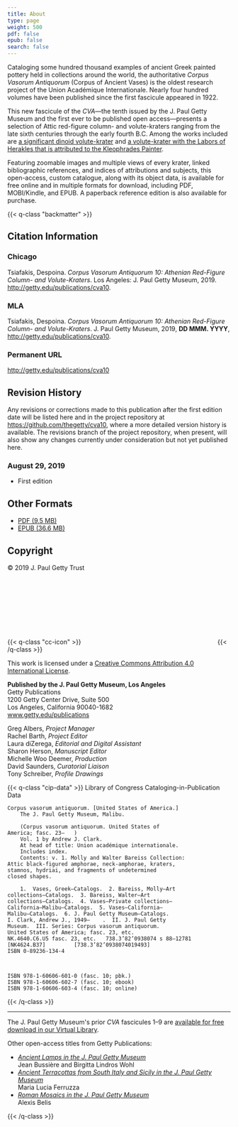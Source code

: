 ```yaml
---
title: About
type: page
weight: 500
pdf: false
epub: false
search: false
---
```


Cataloging some hundred thousand examples of ancient Greek painted pottery held in collections around the world, the authoritative *Corpus Vasorum Antiquorum* (Corpus of Ancient Vases) is the oldest research project of the Union Académique Internationale. Nearly four hundred volumes have been published since the first fascicule appeared in 1922. 

This new fascicule of the <em>CVA</em>—the tenth issued by the J. Paul Getty Museum and the first ever to be published open access—presents a selection of Attic red-figure column- and volute-kraters ranging from the late sixth centuries through the early fourth B.C. Among the works included are [a significant dinoid volute-krater](/catalogue/24/) and [a volute-krater with the Labors of Herakles that is attributed to the Kleophrades Painter](/catalogue/19/).

Featuring zoomable images and multiple views of every krater, linked bibliographic references, and indices of attributions and subjects, this open-access, custom catalogue, along with its object data, is available for free online and in multiple formats for download, including PDF, MOBI/Kindle, and EPUB. A paperback reference edition is also available for purchase. 

{{< q-class "backmatter" >}}

## Citation Information

### Chicago

Tsiafakis, Despoina. *Corpus Vasorum Antiquorum 10: Athenian Red-Figure Column- and Volute-Kraters*. Los Angeles: J. Paul Getty Museum, 2019. http://getty.edu/publications/cva10.

### MLA

Tsiafakis, Despoina. *Corpus Vasorum Antiquorum 10: Athenian Red-Figure Column- and Volute-Kraters*. J. Paul Getty Museum, 2019, **DD MMM. YYYY**, http://getty.edu/publications/cva10.

### Permanent URL

http://getty.edu/publications/cva10

## Revision History

Any revisions or corrections made to this publication after the first edition date will be listed here and in the project repository at https://github.com/thegetty/cva10, where a more detailed version history is available. The revisions branch of the project repository, when present, will also show any changes currently under consideration but not yet published here.

### August 29, 2019
  
  - First edition

## Other Formats

  - [PDF (9.5 MB)](/downloads/output.pdf)
  - [EPUB (36.6 MB)](/downloads/output.epub)

## Copyright

© 2019 J. Paul Getty Trust

{{< q-class "cc-icon" >}}
<svg class="quire-copyright__icon">
<switch>
  <use xlink:href="#cc"></use>
</switch>
<switch>
  <use xlink:href="#cc-by"></use>
  <foreignObject width="135" height="30">
      <img src="{{ $imgDir | relURL }}/icons/cc-by.png" alt="CC-BY" />
  </foreignObject>
</switch>
</svg>
{{< /q-class >}}

This work is licensed under a [Creative Commons Attribution 4.0 International License](https://creativecommons.org/licenses/by/4.0/).

**Published by the J. Paul Getty Museum, Los Angeles**<br />
Getty Publications<br />
1200 Getty Center Drive, Suite 500<br />
Los Angeles, California 90040-1682<br />
www.getty.edu/publications<br />

Greg Albers, *Project Manager*<br />
Rachel Barth, *Project Editor*<br />
Laura diZerega, *Editorial and Digital Assistant*<br />
Sharon Herson, *Manuscript Editor*<br />
Michelle Woo Deemer, *Production*<br />
David Saunders, *Curatorial Liaison*<br />
Tony Schreiber, *Profile Drawings*<br />

{{< q-class "cip-data" >}}
Library of Congress Cataloging-in-Publication Data

```
Corpus vasorum antiquorum. [United States of America.]
    The J. Paul Getty Museum, Malibu. 

    (Corpus vasorum antiquorum. United States of 
America; fasc. 23–   )
    Vol. 1 by Andrew J. Clark.
    At head of title: Union académique internationale. 
    Includes index. 
    Contents: v. 1. Molly and Walter Bareiss Collection: 
Attic black-figured amphorae, neck-amphorae, kraters, 
stamnos, hydriai, and fragments of undetermined
closed shapes.

    1.  Vases, Greek—Catalogs.  2. Bareiss, Molly—Art
collections—Catalogs.  3. Bareiss, Walter—Art 
collections—Catalogs.  4. Vases—Private collections—
California—Malibu—Catalogs.  5. Vases—California—
Malibu—Catalogs.  6. J. Paul Getty Museum—Catalogs.
I. Clark, Andrew J., 1949–    .  II. J. Paul Getty
Museum.  III. Series: Corpus vasorum antiquorum. 
United States of America; fasc. 23, etc. 
NK.4640.C6.U5 fasc. 23, etc.   738.3’82’0938074 s 88–12781 
[NK4624.B37]   	     [738.3’82’0938074019493]
ISBN 0-89236-134-4 



ISBN 978-1-60606-601-0 (fasc. 10; pbk.)
ISBN 978-1-60606-602-7 (fasc. 10; ebook)
ISBN 978-1-60606-603-4 (fasc. 10; online)
```
{{< /q-class >}}

---

The J. Paul Getty Museum's prior *CVA* fascicules 1–9 are [available for free download in our Virtual Library](http://www.getty.edu/search/virtuallibrary/VirtualLibrary?title=&author=&keywords=&imprint=&type=&subject=&series=&series=cvsm&pg=1).

Other open-access titles from Getty Publications:

- [*Ancient Lamps in the J. Paul Getty Museum*](http://www.getty.edu/publications/ancientlamps/)<br />Jean Bussière and Birgitta Lindros Wohl
- [*Ancient Terracottas from South Italy and Sicily in the J. Paul Getty Museum*](http://www.getty.edu/publications/terracottas/)<br />Maria Lucia Ferruzza
- [*Roman Mosaics in the J. Paul Getty Museum*](http://www.getty.edu/publications/romanmosaics/)<br />Alexis Belis

{{< /q-class >}}


